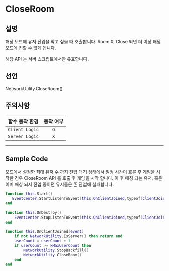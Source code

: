 # CloseRoom

## 설명

해당 모드에 유저 진입을 막고 싶을 때 호출합니다. Room 이 Close 되면 더 이상 해당 모드에 진할 수 없게 됩니다.

해당 API 는 서버 스크립트에서만 유효합니다.

## 선언

NetworkUtility.CloseRoom()

## 주의사항
|    **함수 동작 환경**    | **동작 여부** |
|:------------------:|:---------:|
| ```Client Logic``` |  ```O```  |
| ```Server Logic``` |  ```X```  |

---
## Sample Code
모드에서 설정한 최대 유저 수 까지 진입 대기 상태에서 일정 시간이 흐른 후 게임을 시작한 경우 CloseRoom API 를 호출 후 게임을 시작 합니다. 이 후 매칭 되는 유저, 혹은 이미 매칭 되서 진입 중이던 유저들은 존 진입에 실패합니다.
```lua
function this.Start()
   EventCenter.StartListenToEvent(this.OnClientJoined,typeof(ClientJoinedEvent))
end
 
function this.OnDestroy()
    EventCenter.StopListenToEvent(this.OnClientJoined,typeof(ClientJoinedEvent))
end
 
function this.OnClientJoined(event)
    if not NetworkUtility.IsServer() then return end
    userCount = userCount + 1
    if userCount >= kMaxUserCount then
        NetworkUtility.StopBackfill()
        NetworkUtility.CloseRoom()
    end
end
```
